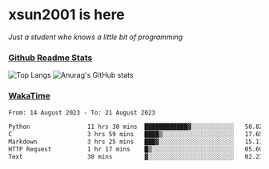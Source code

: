 # xsun2001 is here

*Just a student who knows a little bit of programming*

### [Github Readme Stats](https://github.com/anuraghazra/github-readme-stats)

![Top Langs](https://github-readme-stats.vercel.app/api/top-langs/?username=xsun2001&layout=compact&theme=radical) ![Anurag's GitHub stats](https://github-readme-stats.vercel.app/api?username=xsun2001&show_icons=true&theme=radical)

### [WakaTime](https://wakatime.com)

<!--START_SECTION:waka-->

```txt
From: 14 August 2023 - To: 21 August 2023

Python                11 hrs 30 mins  ████████████▓░░░░░░░░░░░░   50.82 %
C                     3 hrs 59 mins   ████▒░░░░░░░░░░░░░░░░░░░░   17.65 %
Markdown              3 hrs 25 mins   ███▓░░░░░░░░░░░░░░░░░░░░░   15.11 %
HTTP Request          1 hr 17 mins    █▒░░░░░░░░░░░░░░░░░░░░░░░   05.69 %
Text                  30 mins         ▓░░░░░░░░░░░░░░░░░░░░░░░░   02.23 %
```

<!--END_SECTION:waka-->
